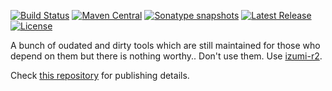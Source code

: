 [![Build Status](https://travis-ci.org/pshirshov/izumi-legacy.svg?branch=develop)](https://travis-ci.org/pshirshov/izumi-legacy)
[![Maven Central](https://img.shields.io/maven-central/v/com.github.pshirshov.izumi.legacy/izumi-legacy_2.12.svg)](http://search.maven.org/#search%7Cga%7C1%7Cg%3A%22com.github.pshirshov.izumi.legacy%22)
[![Sonatype snapshots](https://img.shields.io/nexus/s/https/oss.sonatype.org/com.github.pshirshov.izumi/izumi-legacy_2.12.svg)](https://oss.sonatype.org/content/repositories/snapshots/com/github/pshirshov/izumi/legacy/)
[![Latest Release](https://img.shields.io/github/tag/pshirshov/izumi-legacy.svg)](https://github.com/pshirshov/izumi-legacy/releases)
[![License](https://img.shields.io/github/license/pshirshov/izumi-legacy.svg)](https://github.com/pshirshov/izumi-legacy/blob/develop/LICENSE)

A bunch of oudated and dirty tools which are still maintained for those who depend on them but there is nothing worthy.. Don't use them. Use [izumi-r2](https://github.com/pshirshov/izumi-r2).

Check [this repository](https://github.com/pshirshov/izumi-r2) for publishing details.